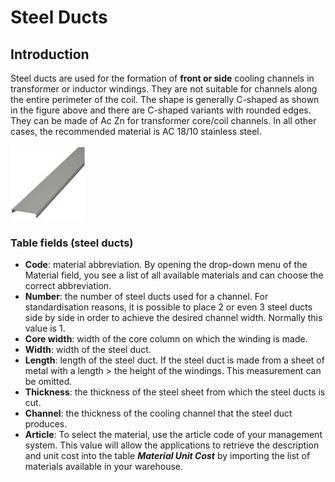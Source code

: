 # Steel Ducts

## Introduction
Steel ducts are used for the formation of **front or side** cooling channels in transformer or inductor windings. They are not suitable for channels along the entire perimeter of the coil. The shape is generally C-shaped as shown in the figure above and there are C-shaped variants with rounded edges.
They can be made of Ac Zn for transformer core/coil channels. In all other cases, the recommended material is AC 18/10 stainless steel. 


<img src="img/Distanziatori.jpg" height="120px">

### Table fields (steel ducts)

- **Code**: material abbreviation. By opening the drop-down menu of the Material field, you see a list of all available materials and can choose the correct abbreviation.
- **Number**: the number of steel ducts used for a channel. For standardisation reasons, it is possible to place 2 or even 3 steel ducts side by side in order to achieve the desired channel width. Normally this value is 1.
- **Core width**: width of the core column on which the winding is made.
- **Width**: width of the steel duct.
- **Length**: length of the steel duct. If the steel duct is made from a sheet of metal with a length > the height of the windings. This measurement can be omitted.
- **Thickness**: the thickness of the steel sheet from which the steel ducts is cut.
- **Channel**: the thickness of the cooling channel that the steel duct produces.
- **Article**: To select the material, use the article code of your management system. This value will allow the applications to retrieve the description and unit cost into the table ***Material Unit Cost*** by importing the list of materials available in your warehouse.
